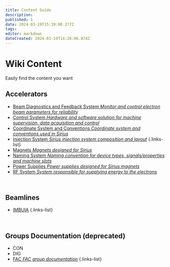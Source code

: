```yaml
---
title: Content Guide
description: 
published: 1
date: 2024-03-19T15:39:00.277Z
tags: 
editor: markdown
dateCreated: 2024-03-19T14:26:06.874Z
---
```


# Wiki Content
Easily find the content you want

## Accelerators

- [Beam Diagnostics and Feedback System *Monitor and control electron beam parameters for reliability*](/Machine/beam_diag_feedback_syst)
- [Control System *Hardware and software solution for machine supervision, data acquisition and control*](/Machine/control_system)
- [Coordinate System and Conventions *Coordinate system and conventions used in Sirius*](/Machine/coord_syst)
- [Injection System *Sirius injection system composition and layout*](/Machine/injection_system)
{.links-list}
- [Magnets *Magnets designed for Sirius*](/Machine/magnets)
- [Naming System *Naming convention for device types, signals/properties and machine slots*](/Machine/naming_system)
- [Power Supplies *Power supplies designed for Sirius magnets*](/Machine/power_supplies)
- [RF System *System responsible for supplying energy to the electrons*](/Machine/rf_system)

<br />

## Beamlines

- [IMBUIA](/Beamlines/Imbuia/imb_page)
{.links-list}

<br />

## Groups Documentation (deprecated)

- CON
- DIG
- [FAC *FAC group documentation*](/Machine/Groups/FAC/fac_page)
{.links-list}